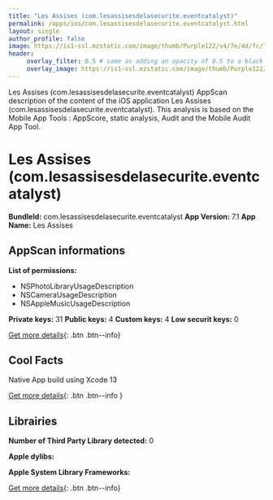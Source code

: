 ```yaml
---
title: "Les Assises (com.lesassisesdelasecurite.eventcatalyst)"
permalink: /apps/ios/com.lesassisesdelasecurite.eventcatalyst.html
layout: single
author_profile: false
image: https://is1-ssl.mzstatic.com/image/thumb/Purple122/v4/7e/4d/fc/7e4dfc79-0835-683b-661d-d01c2cecaf46/AppIcon-1x_U007emarketing-0-10-85-220.png/512x512bb.jpg
header: 
     overlay_filter: 0.5 # same as adding an opacity of 0.5 to a black background
     overlay_image: https://is1-ssl.mzstatic.com/image/thumb/Purple122/v4/7e/4d/fc/7e4dfc79-0835-683b-661d-d01c2cecaf46/AppIcon-1x_U007emarketing-0-10-85-220.png/512x512bb.jpg
---
```

Les Assises (com.lesassisesdelasecurite.eventcatalyst) AppScan description of the content of the iOS application Les Assises (com.lesassisesdelasecurite.eventcatalyst). This analysis is based on the Mobile App Tools : AppScore, static analysis, Audit and the Mobile Audit App Tool.

# Les Assises (com.lesassisesdelasecurite.eventcatalyst)

**BundleId:** com.lesassisesdelasecurite.eventcatalyst
**App Version:** 7.1
**App Name:** Les Assises


## AppScan informations 

**List of permissions:** 
- NSPhotoLibraryUsageDescription
- NSCameraUsageDescription
- NSAppleMusicUsageDescription
  
  
**Private keys:** 31
**Public keys:** 4
**Custom keys:** 4
**Low securit keys:** 0
  
[Get more details](/pricing.html){: .btn .btn--info}

## Cool Facts

Native App
build using Xcode 13
  
[Get more details](/pricing.html){: .btn .btn--info }

## Librairies 
**Number of Third Party Library detected:** 0


**Apple dylibs:**


**Apple System Library Frameworks:**


  
[Get more details](/pricing.html){: .btn .btn--info}

